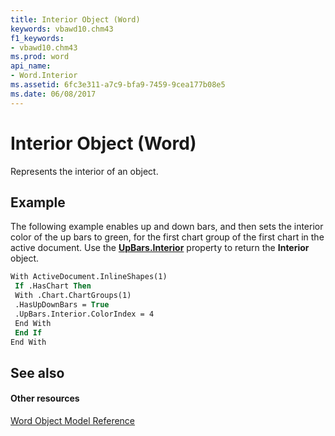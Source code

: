 ```yaml
---
title: Interior Object (Word)
keywords: vbawd10.chm43
f1_keywords:
- vbawd10.chm43
ms.prod: word
api_name:
- Word.Interior
ms.assetid: 6fc3e311-a7c9-bfa9-7459-9cea177b08e5
ms.date: 06/08/2017
---
```



# Interior Object (Word)

Represents the interior of an object.


## Example

The following example enables up and down bars, and then sets the interior color of the up bars to green, for the first chart group of the first chart in the active document. Use the **[UpBars.Interior](http://msdn.microsoft.com/library/89584c60-be0f-45e8-4d45-86c6c7806c44%28Office.15%29.aspx)** property to return the **Interior** object.


```vb
With ActiveDocument.InlineShapes(1) 
 If .HasChart Then 
 With .Chart.ChartGroups(1) 
 .HasUpDownBars = True 
 .UpBars.Interior.ColorIndex = 4 
 End With 
 End If 
End With
```


## See also


#### Other resources


[Word Object Model Reference](http://msdn.microsoft.com/library/be452561-b436-bb9b-6f94-3faa9a74a6fd%28Office.15%29.aspx)



